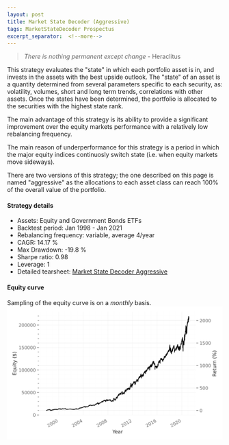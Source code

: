 ```yaml
---
layout: post
title: Market State Decoder (Aggressive)
tags: MarketStateDecoder Prospectus
excerpt_separator:  <!--more-->
---
```


> _There is nothing permanent except change_ - Heraclitus

This strategy evaluates the "state" in which each portfolio asset is in, and invests in the assets with the best upside outlook.
The "state" of an asset is a quantity determined from several parameters specific to each security, as: volatility, volumes, short and long term trends, correlations with other assets. Once the states have been determined, the portfolio is allocated to the securities with the highest state rank.

The main advantage of this strategy is its ability to provide a significant improvement over the equity markets performance with a relatively low rebalancing frequency.

The main reason of underperformance for this strategy is a period in which the major equity indices continuosly switch state (i.e. when equity markets move sideways).

There are two versions of this strategy; the one described on this page is named "aggressive" as the allocations to each asset class can reach 100% of the overall value of the portfolio.

#### Strategy details
* Assets: Equity and Government Bonds ETFs
* Backtest period: Jan 1998 - Jan 2021
* Rebalancing frequency: variable, average 4/year
* CAGR: 14.17 %
* Max Drawdown: -19.8 %
* Sharpe ratio: 0.98
* Leverage: 1
* Detailed tearsheet: [Market State Decoder Aggressive](/tearsheets/market_state_decoder_aggressive.html)

#### Equity curve
Sampling of the equity curve is on a _monthly_ basis. 
![Market State Decoder](/images/market_state_decoder_aggressive.svg)
